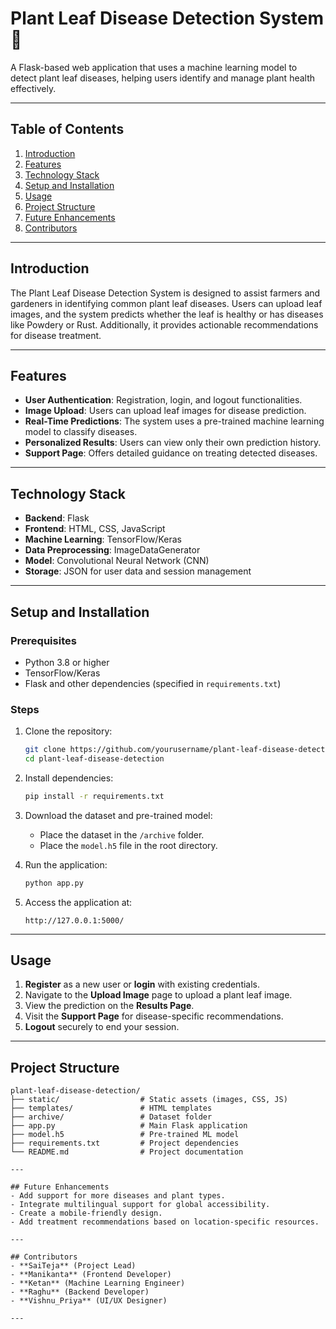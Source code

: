 # Plant Leaf Disease Detection System 🌱

A Flask-based web application that uses a machine learning model to detect plant leaf diseases, helping users identify and manage plant health effectively.

---

## Table of Contents
1. [Introduction](#introduction)
2. [Features](#features)
3. [Technology Stack](#technology-stack)
4. [Setup and Installation](#setup-and-installation)
5. [Usage](#usage)
6. [Project Structure](#project-structure)
7. [Future Enhancements](#future-enhancements)
8. [Contributors](#contributors)

---

## Introduction
The Plant Leaf Disease Detection System is designed to assist farmers and gardeners in identifying common plant leaf diseases. Users can upload leaf images, and the system predicts whether the leaf is healthy or has diseases like Powdery or Rust. Additionally, it provides actionable recommendations for disease treatment.

---

## Features
- **User Authentication**: Registration, login, and logout functionalities.
- **Image Upload**: Users can upload leaf images for disease prediction.
- **Real-Time Predictions**: The system uses a pre-trained machine learning model to classify diseases.
- **Personalized Results**: Users can view only their own prediction history.
- **Support Page**: Offers detailed guidance on treating detected diseases.

---

## Technology Stack
- **Backend**: Flask
- **Frontend**: HTML, CSS, JavaScript
- **Machine Learning**: TensorFlow/Keras
- **Data Preprocessing**: ImageDataGenerator
- **Model**: Convolutional Neural Network (CNN)
- **Storage**: JSON for user data and session management

---

## Setup and Installation

### Prerequisites
- Python 3.8 or higher
- TensorFlow/Keras
- Flask and other dependencies (specified in `requirements.txt`)

### Steps
1. Clone the repository:
   ```bash
   git clone https://github.com/yourusername/plant-leaf-disease-detection.git
   cd plant-leaf-disease-detection
   ```

2. Install dependencies:
   ```bash
   pip install -r requirements.txt
   ```

3. Download the dataset and pre-trained model:
   - Place the dataset in the `/archive` folder.
   - Place the `model.h5` file in the root directory.

4. Run the application:
   ```bash
   python app.py
   ```

5. Access the application at:
   ```
   http://127.0.0.1:5000/
   ```

---

## Usage
1. **Register** as a new user or **login** with existing credentials.
2. Navigate to the **Upload Image** page to upload a plant leaf image.
3. View the prediction on the **Results Page**.
4. Visit the **Support Page** for disease-specific recommendations.
5. **Logout** securely to end your session.

---

## Project Structure
```
plant-leaf-disease-detection/
├── static/                  # Static assets (images, CSS, JS)
├── templates/               # HTML templates
├── archive/                 # Dataset folder
├── app.py                   # Main Flask application
├── model.h5                 # Pre-trained ML model
├── requirements.txt         # Project dependencies
└── README.md                # Project documentation

---

## Future Enhancements
- Add support for more diseases and plant types.
- Integrate multilingual support for global accessibility.
- Create a mobile-friendly design.
- Add treatment recommendations based on location-specific resources.

---

## Contributors
- **SaiTeja** (Project Lead)
- **Manikanta** (Frontend Developer)
- **Ketan** (Machine Learning Engineer)
- **Raghu** (Backend Developer)
- **Vishnu_Priya** (UI/UX Designer)

---

